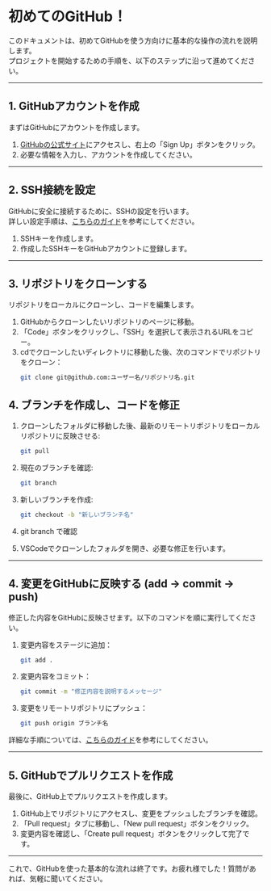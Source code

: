# 初めてのGitHub！

このドキュメントは、初めてGitHubを使う方向けに基本的な操作の流れを説明します。  
プロジェクトを開始するための手順を、以下のステップに沿って進めてください。

---

## 1. GitHubアカウントを作成

まずはGitHubにアカウントを作成します。

1. [GitHubの公式サイト](https://github.com)にアクセスし、右上の「Sign Up」ボタンをクリック。
2. 必要な情報を入力し、アカウントを作成してください。

---

## 2. SSH接続を設定

GitHubに安全に接続するために、SSHの設定を行います。  
詳しい設定手順は、[こちらのガイド](https://www.kagoya.jp/howto/it-glossary/develop/github_ssh/)を参考にしてください。

1. SSHキーを作成します。
2. 作成したSSHキーをGitHubアカウントに登録します。

---

## 3. リポジトリをクローンする

リポジトリをローカルにクローンし、コードを編集します。

1. GitHubからクローンしたいリポジトリのページに移動。
2. 「Code」ボタンをクリックし、「SSH」を選択して表示されるURLをコピー。
3. cdでクローンしたいディレクトリに移動した後、次のコマンドでリポジトリをクローン：
   ```bash
   git clone git@github.com:ユーザー名/リポジトリ名.git
   ```
   
## 4. ブランチを作成し、コードを修正

1. クローンしたフォルダに移動した後、最新のリモートリポジトリをローカルリポジトリに反映させる:
   ```bash
   git pull
   ```
2. 現在のブランチを確認:
   ```bash
   git branch
   ```
3. 新しいブランチを作成:
   ```bash
   git checkout -b "新しいブランチ名"
   ```
4. git branch で確認

5. VSCodeでクローンしたフォルダを開き、必要な修正を行います。


---

## 4. 変更をGitHubに反映する (add -> commit -> push)

修正した内容をGitHubに反映させます。以下のコマンドを順に実行してください。

1. 変更内容をステージに追加：
   ```bash
   git add .
   ```
2. 変更内容をコミット：
   ```bash
   git commit -m "修正内容を説明するメッセージ"
   ```
3. 変更をリモートリポジトリにプッシュ：
   ```bash
   git push origin ブランチ名
   ```

詳細な手順については、[こちらのガイド](https://backlog.com/ja/git-tutorial/pull-request/05/)を参考にしてください。

---

## 5. GitHubでプルリクエストを作成

最後に、GitHub上でプルリクエストを作成します。

1. GitHub上でリポジトリにアクセスし、変更をプッシュしたブランチを確認。
2. 「Pull request」タブに移動し、「New pull request」ボタンをクリック。
3. 変更内容を確認し、「Create pull request」ボタンをクリックして完了です。

---

これで、GitHubを使った基本的な流れは終了です。お疲れ様でした！質問があれば、気軽に聞いてください。
